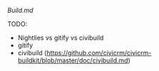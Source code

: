 *Build.md*

TODO:

 * Nightlies vs gitify vs civibuild
 * gitify
 * civibuild (https://github.com/civicrm/civicrm-buildkit/blob/master/doc/civibuild.md)
